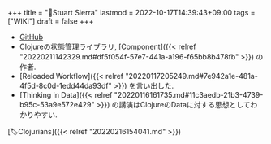 +++
title = "👨Stuart Sierra"
lastmod = 2022-10-17T14:39:43+09:00
tags = ["WIKI"]
draft = false
+++

-   [GitHub](https://github.com/stuartsierra)
-   Clojureの状態管理ライブラリ, [Component]({{< relref "20220211142329.md#df5f054f-57e7-441a-a196-f65bb8b478fb" >}}) の作者.
-   [Reloaded Workflow]({{< relref "20220117205249.md#7e942a1e-481a-4f5d-8c0d-1edd44da93df" >}}) を言い出した.
-   [Thinking in Data]({{< relref "20220116161735.md#11c3aedb-21b3-4739-b95c-53a9e572e429" >}}) の講演はClojureのDataに対する思想としてわかりやすい.

[🏷Clojurians]({{< relref "20220216154041.md" >}})
